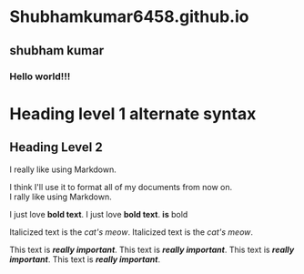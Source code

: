 
# Shubhamkumar6458.github.io

## shubham kumar

### Hello world!!!

Heading level 1 alternate syntax
======

Heading Level 2
------

I really like using Markdown.

I think I'll use it to format all of my documents from now on.  
I rally like using Markdown.  

I just love **bold text**.
I just love __bold text__.
**is** bold

Italicized text is the *cat's meow*.
Italicized text is the _cat's meow_.

This text is ***really important***.
This text is ___really important___.
This text is __*really important*__.
This text is **_really important_**.

